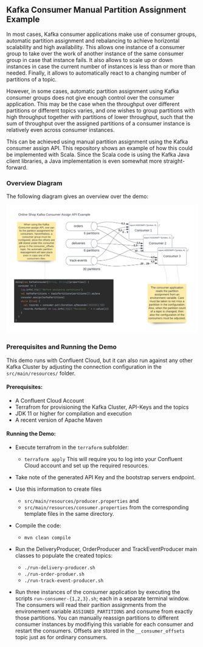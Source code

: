 ## Kafka Consumer Manual Partition Assignment Example

In most cases, Kafka consumer applications make use of consumer groups, automatic
partition assignment and rebalancing to achieve horizontal scalability and high availability. 
This allows one instance of a consumer group to take over the work of another instance of the same consumer group in case that instance fails. 
It also allows to scale up or down instances in case the current number of instances is 
less than or more than needed. 
Finally, it allows to automatically react to a changing number of partitions of a topic. 

However, in some cases, automatic partition assignment using Kafka consumer groups does not 
give enough control over the consumer application. 
This may be the case when the throughput over different partitions or different topics varies, and one wishes to group partitions with high throughput together with partitions of lower throughput, such that the sum of throughput over the assigned partitions of a consumer instance is relatively even across consumer instances. 

This can be achieved using manual partition assignment using the Kafka consumer assign API. This repository shows an example of how this could be implemented with Scala. Since the Scala code is using the Kafka Java client libraries, a Java implementation is even somewhat more straight-forward. 

### Overview Diagram

The following diagram gives an overview over the demo:

![Static Partition Assignment with the Kafka Consumer Assign API](KafkaConsumerStaticPartitionAssignment.png)

### Prerequisites and Running the Demo

This demo runs with Confluent Cloud, but it can also run against any other Kafka Cluster by adjusting the connection configuration in the `src/main/resources/` folder. 

#### Prerequisites: 
* A Confluent Cloud Account
* Terrafrom for provisioning the Kafka Cluster, API-Keys and the topics
* JDK 11 or higher for compilation and execution
* A recent version of Apache Maven

#### Running the Demo:

* Execute terrafrom in the `terraform` subfolder: 
  * `terraform apply`
  This will require you to log into your Confluent Cloud account and set up the required resources. 
* Take note of the generated API Key and the bootstrap servers endpoint. 
* Use this information to create files
  * `src/main/resources/producer.properties` and 
  * `src/main/resources/consumer.properties` 
  from the corresponding template files in the same directory. 
* Compile the code: 
  * `mvn clean compile` 
* Run the DeliveryProducer, OrderProducer and TrackEventProducer main classes to populate the created topics:
  * `./run-delivery-producer.sh`
  * `./run-order-produer.sh`
  * `./run-track-event-producer.sh`
  
* Run three instances of the consumer application by executing the scripts `run-consumer-{1,2,3}.sh`; each in a separate terminal window. 
  The consumers will read their parition assignments from the environement variable `ASSIGNED_PARTITIONS` and consume from exactly those partitions. 
  You can manually reassign partitions to different consumer instances by modifiying this variable for each consumer and restart the consumers. 
  Offsets are stored in the `__consumer_offsets` topic just as for ordinary consumers. 







